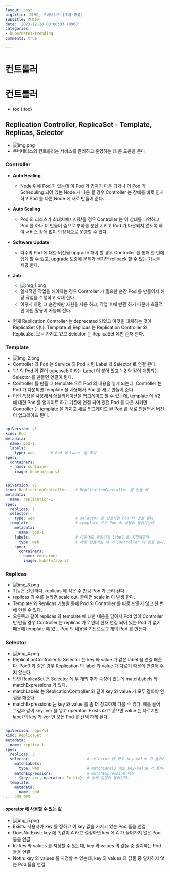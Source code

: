 ```yaml
---
layout: post
bigtitle: '대세는 쿠버네티스 [초급~중급]'
subtitle: 컨트롤러
date: '2023-12-28 00:00:03 +0900'
categories:
- kubernetes-trending
comments: true

---
```


# 컨트롤러

# 컨트롤러

* toc
{:toc}

## Replication Controller, ReplicaSet - Template, Replicas, Selector
+ ![img.png](../../../../assets/img/kubernetes-trending/ReplicationController-ReplicaSet-Template-Replicas-Selector.png)
+ 쿠버네티스의 컨트롤러는 서비스를 관리하고 운영하는 데 큰 도움을 준다 

### Controller
+ **Auto Healing**
  + Node 위에 Pod 가 있는데 이 Pod 가 갑자기 다운 되거나 이 Pod 가 Scheduling 되어 있는 Node 가 다운 될 경우 Controller 는 장애를 바로 인지하고 Pod 를 다른 Node 에 새로 만들어 준다.
+ **Auto Scaling**
  + Pod 의 리소스가 최대치에 다다랐을 경우 Controller 는 이 상태를 파악하고 Pod 를 하나 더 만들어 줌으로 부하를 분산 시키고 Pod 가 다운되지 않도록 하여 서비스 장애 없이 안정적으로 운영할 수 있다.
+ **Software Update**
  + 다수의 Pod 에 대한 버전을 upgrade 해야 할 경우 Controller 를 통해 한 번에 쉽게 할 수 있고, upgrade 도중에 문제가 생기면 rollback 할 수 있는 기능을 제공 한다.
+ **Job**
  + ![img_1.png](../../../../assets/img/kubernetes-trending/ReplicationController-ReplicaSet-Template-Replicas-Selector1.png)
  + 일시적인 작업을 해야하는 경우 Controller 가 필요한 순간 Pod 를 만들어서 해당 작업을 수행하고 삭제 한다.
  + 이렇게 하면 그 순간에만 자원을 사용 하고, 작업 후에 반환 하기 때문에 효율적인 자원 활용이 가능해 진다.


+ 현재 Replication Controller 는 deprecated 되었고 이것을 대체하는 것이 ReplicaSet 이다. Template 과 Replicas 는 Replication Controller 와 ReplicaSet 모두 가지고 있고 Selector 는 ReplicaSet 에만 존재 한다.

### Template
+ ![img_2.png](../../../../assets/img/kubernetes-trending/ReplicationController-ReplicaSet-Template-Replicas-Selector2.png)
+ Controller 와 Pod 는 Service 와 Pod 처럼 Label 과 Selector 로 연결 된다.
+ 1-1 의 Pod 와 같이 type:web 이라는 Label 이 붙어 있고 1-2 와 같이 매핑되는 Selector 를 만들면 연결이 된다.
+ Controller 를 만들 때 template 으로 Pod 의 내용을 넣게 되는데, Controller 는 Pod 가 다운되면 template 을 사용해서 Pod 를 새로 만들어 준다. 
+ 이런 특성을 사용해서 애플리케이션을 업그레이드 할 수 있는데, template 에 V2 에 대한 Pod 를 업데이트 하고 기존에 연결 되어 있던 Pod 를 다운 시키면 Controller 는 template 을 가지고 새로 업그레이드 된 Pod 를 새로 만들면서 버전이 업그레이드 된다.

~~~yaml

apiVersion: v1
kind: Pod
metadata:
  name: pod-1
  labels:
    type: web       # Pod 에 Label 을 작성
spec:
  containers:
  - name: container
    image: kubetm/app:v1

~~~


~~~yaml

apiVersion: v1
kind: ReplicationController    # ReplicationController 를 만들 때
metadata:
  name: replication-1
spec:
  replicas: 1
  selector:
    type: web                  # selector 를 설정하면 Pod 와 연결 된다
  template:                    # template 으로 Pod 의 내용이 들어가는데
    metadata:
      name: pod-1
    labels:                    # 이곳에도 동일하게 label 을 지정해줘야
      type: web                # 새로 만들어질 때 이 Controller 와 연결 된다.
    spec:
      containers:
      - name: container
        image: kubetm/app:v2

~~~

### Replicas
+ ![img_3.png](../../../../assets/img/kubernetes-trending/ReplicationController-ReplicaSet-Template-Replicas-Selector3.png)
+ 기능은 간단하다. replicas 에 적은 수 만큼 Pod 가 관리 된다. 
+ replicas 의 수를 늘리면 scale out, 줄이면 scale in 이 발생 한다.
+ Template 와 Replicas 기능을 통해 Pod 와 Controller 를 따로 만들지 않고 한 번에 만들 수 있다. 
+ 오른쪽과 같이 replicas 와 template 에 대한 내용을 담아서 Pod 없이 Controller 만 만들 경우 Controller 는 replicas 가 2 인데 현재 연결 되어 있는 Pod 가 없기 때문에 template 에 있는 Pod 의 내용을 기반으로 2 개의 Pod 를 만든다.

### Selector
+ ![img_4.png](../../../../assets/img/kubernetes-trending/ReplicationController-ReplicaSet-Template-Replicas-Selector4.png)
+ ReplicationController 의 Selector 는 key 와 value 가 같은 label 을 연결 해준다. Pod3 과 같은 경우 Replication 의 label 과 value 가 다르기 때문에 연결해 주지 않는다.
+ 반면 ReplicaSet 은 Selector 에 두 개의 추가 속성이 있는데 matchLabels 와 matchExpressions 가 있다.
+ matchLabels 는 ReplicationController 와 같이 key 와 value 가 모두 같아야 연결을 해준다
+ matchExpressions  는 key 와 value 를 좀 더 정교하게 다룰 수 있다. 예를 들어 그림과 같이 key: ver 을 넣고 operator: Exists 라고 넣으면 value 는 다르지만 label 의 key 가 ver 인 모든 Pod 를 선택 하게 된다.

~~~yaml

apiVersion: apps/v1
kind: ReplicaSet
metadata:
  name: replica-1
spec:
  replicas: 3
  selector:                         # selector 에 바로 key-value 가 들어가지 않는다.
    matchLabels:
      type: web                     # matchLabels 에는 key-value 가 들어가고
    matchExpressions:               # matchExpression 에는
    - {key: ver, operator: Exists}  # 상세 설정이 들어간다.
  template:
    metadata:
      name: pod
... 이하 생략

~~~

#### operator 에 사용할 수 있는 값
+ ![img_5.png](../../../../assets/img/kubernetes-trending/ReplicationController-ReplicaSet-Template-Replicas-Selector5.png)
+ Exists: 사용자가 key 를 정하고 이 key 값을 가지고 있는 Pod 들을 연결
+ DoesNotExist: key 에 똑같이 A 라고 설정하면 key 에 A 가 들어가지 않은 Pod 들을 연결
+ In: key 와 values 를 지정할 수 있는데, key 와 values 의 값들 중 일치하는 Pod 들을 연결
+ NotIn: key 와 values 를 지정할 수 있는데, key 와 values 의 값들 중 일치하지 않는 Pod 들을 연결
